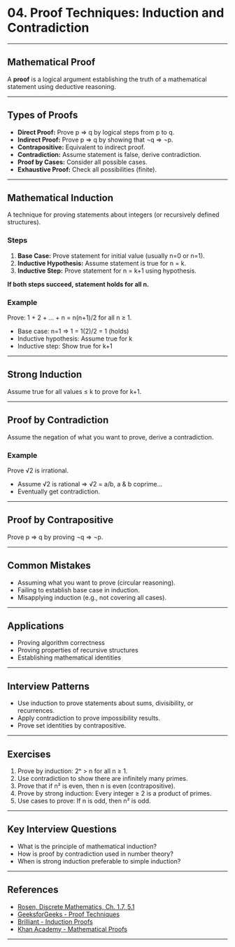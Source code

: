 # 04. Proof Techniques: Induction and Contradiction

---

## Mathematical Proof

A **proof** is a logical argument establishing the truth of a mathematical statement using deductive reasoning.

---

## Types of Proofs

- **Direct Proof:** Prove p ⇒ q by logical steps from p to q.
- **Indirect Proof:** Prove p ⇒ q by showing that ¬q ⇒ ¬p.
- **Contrapositive:** Equivalent to indirect proof.
- **Contradiction:** Assume statement is false, derive contradiction.
- **Proof by Cases:** Consider all possible cases.
- **Exhaustive Proof:** Check all possibilities (finite).

---

## Mathematical Induction

A technique for proving statements about integers (or recursively defined structures).

### Steps

1. **Base Case:** Prove statement for initial value (usually n=0 or n=1).
2. **Inductive Hypothesis:** Assume statement is true for n = k.
3. **Inductive Step:** Prove statement for n = k+1 using hypothesis.

**If both steps succeed, statement holds for all n.**

### Example

Prove: 1 + 2 + ... + n = n(n+1)/2 for all n ≥ 1.

- Base case: n=1 ⇒ 1 = 1(2)/2 = 1 (holds)
- Inductive hypothesis: Assume true for k
- Inductive step: Show true for k+1

---

## Strong Induction

Assume true for all values ≤ k to prove for k+1.

---

## Proof by Contradiction

Assume the negation of what you want to prove, derive a contradiction.

### Example

Prove √2 is irrational.

- Assume √2 is rational ⇒ √2 = a/b, a & b coprime...
- Eventually get contradiction.

---

## Proof by Contrapositive

Prove p ⇒ q by proving ¬q ⇒ ¬p.

---

## Common Mistakes

- Assuming what you want to prove (circular reasoning).
- Failing to establish base case in induction.
- Misapplying induction (e.g., not covering all cases).

---

## Applications

- Proving algorithm correctness
- Proving properties of recursive structures
- Establishing mathematical identities

---

## Interview Patterns

- Use induction to prove statements about sums, divisibility, or recurrences.
- Apply contradiction to prove impossibility results.
- Prove set identities by contrapositive.

---

## Exercises

1. Prove by induction: 2ⁿ > n for all n ≥ 1.
2. Use contradiction to show there are infinitely many primes.
3. Prove that if n² is even, then n is even (contrapositive).
4. Prove by strong induction: Every integer ≥ 2 is a product of primes.
5. Use cases to prove: If n is odd, then n² is odd.

---

## Key Interview Questions

- What is the principle of mathematical induction?
- How is proof by contradiction used in number theory?
- When is strong induction preferable to simple induction?

---

## References

- [Rosen, Discrete Mathematics, Ch. 1.7, 5.1](https://www.mheducation.com/highered/product/discrete-mathematics-its-applications-rosen/M9780073383095.html)
- [GeeksforGeeks - Proof Techniques](https://www.geeksforgeeks.org/proof-techniques-in-mathematics/)
- [Brilliant - Induction Proofs](https://brilliant.org/wiki/induction/)
- [Khan Academy - Mathematical Proofs](https://www.khanacademy.org/math/math-for-fun-and-glory/logic)

---
